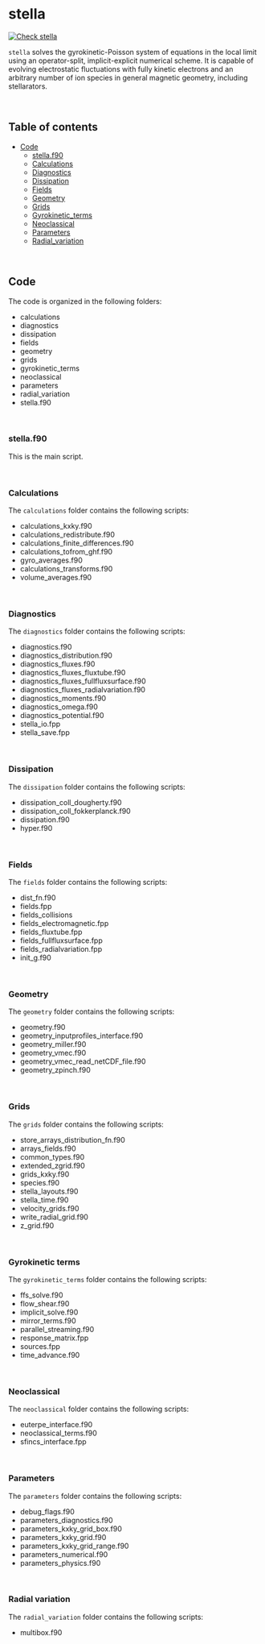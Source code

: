 # stella

[![Check stella](https://github.com/stellaGK/stella/actions/workflows/check_stella.yml/badge.svg)](https://github.com/stellaGK/stella/actions/workflows/check_stella.yml)

`stella` solves the gyrokinetic-Poisson system of equations in the local limit
using an operator-split, implicit-explicit numerical scheme. It is capable of
evolving electrostatic fluctuations with fully kinetic electrons and an
arbitrary number of ion species in general magnetic geometry, including
stellarators.

<br>

## Table of contents 
  * [Code](#code)
    + [stella.f90](#stellaf90)
    + [Calculations](#calculations)
    + [Diagnostics](#diagnostics)
    + [Dissipation](#dissipation)
    + [Fields](#fields)
    + [Geometry](#geometry)
    + [Grids](#grids)
    + [Gyrokinetic_terms](#gyrokinetic-terms)
    + [Neoclassical](#neoclassical)
    + [Parameters](#parameters)
    + [Radial_variation](#radial-variation)

<br>

## Code

The code is organized in the following folders:
- calculations 
- diagnostics  
- dissipation  
- fields  
- geometry  
- grids  
- gyrokinetic_terms  
- neoclassical  
- parameters  
- radial_variation  
- stella.f90

<br>

### stella.f90

This is the main script.

<br>

### Calculations

The `calculations` folder contains the following scripts:

- calculations_kxky.f90  
- calculations_redistribute.f90  
- calculations_finite_differences.f90  
- calculations_tofrom_ghf.f90  
- gyro_averages.f90  
- calculations_transforms.f90  
- volume_averages.f90

<br>

### Diagnostics

The `diagnostics` folder contains the following scripts:

- diagnostics.f90
- diagnostics_distribution.f90
- diagnostics_fluxes.f90
- diagnostics_fluxes_fluxtube.f90
- diagnostics_fluxes_fullfluxsurface.f90
- diagnostics_fluxes_radialvariation.f90
- diagnostics_moments.f90
- diagnostics_omega.f90
- diagnostics_potential.f90 
- stella_io.fpp
- stella_save.fpp

<br>


### Dissipation  

The `dissipation` folder contains the following scripts:

- dissipation_coll_dougherty.f90
- dissipation_coll_fokkerplanck.f90
- dissipation.f90
- hyper.f90

<br>


### Fields  

The `fields` folder contains the following scripts:

- dist_fn.f90
- fields.fpp
- fields_collisions
- fields_electromagnetic.fpp
- fields_fluxtube.fpp
- fields_fullfluxsurface.fpp
- fields_radialvariation.fpp
- init_g.f90

<br>


### Geometry  

The `geometry` folder contains the following scripts:

- geometry.f90
- geometry_inputprofiles_interface.f90
- geometry_miller.f90
- geometry_vmec.f90
- geometry_vmec_read_netCDF_file.f90
- geometry_zpinch.f90

<br>



### Grids  

The `grids` folder contains the following scripts:

- store_arrays_distribution_fn.f90
- arrays_fields.f90
- common_types.f90
- extended_zgrid.f90
- grids_kxky.f90
- species.f90
- stella_layouts.f90
- stella_time.f90
- velocity_grids.f90
- write_radial_grid.f90
- z_grid.f90

<br>


### Gyrokinetic terms  

The `gyrokinetic_terms` folder contains the following scripts:

- ffs_solve.f90
- flow_shear.f90
- implicit_solve.f90
- mirror_terms.f90
- parallel_streaming.f90
- response_matrix.fpp
- sources.fpp
- time_advance.f90

<br>


### Neoclassical  

The `neoclassical` folder contains the following scripts:

- euterpe_interface.f90
- neoclassical_terms.f90
- sfincs_interface.fpp

<br>


### Parameters  

The `parameters` folder contains the following scripts:

- debug_flags.f90
- parameters_diagnostics.f90  
- parameters_kxky_grid_box.f90  
- parameters_kxky_grid.f90  
- parameters_kxky_grid_range.f90  
- parameters_numerical.f90  
- parameters_physics.f90

<br>

### Radial variation 

The `radial_variation` folder contains the following scripts:

- multibox.f90

<br>


